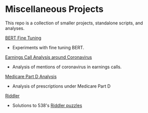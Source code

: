Miscellaneous Projects
======================

This repo is a collection of smaller projects, standalone scripts, and analyses.

[BERT Fine Tuning](bert-fine-tuning)
* Experiments with fine tuning BERT.

[Earnings Call Analysis around Coronavirus](coronavirus-earnings-calls)
* Analysis of mentions of coronavirus in earnings calls.

[Medicare Part D Analysis](medicare-partd-providers)
* Analysis of prescriptions under Medicare Part D

[Riddler](riddler-538)
* Solutions to 538's [Riddler puzzles](https://fivethirtyeight.com/tag/the-riddler/)
